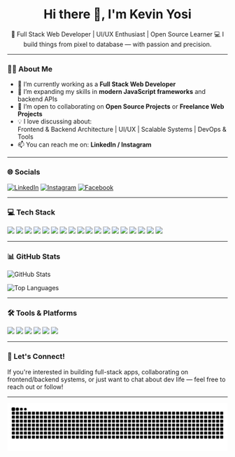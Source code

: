 <h1 align="center">Hi there 👋, I'm Kevin Yosi</h1>

<p align="center">
  🚀 Full Stack Web Developer | UI/UX Enthusiast | Open Source Learner  
  💻 I build things from pixel to database — with passion and precision.
</p>

---

### 🙋‍♂️ About Me

- 🔭 I’m currently working as a **Full Stack Web Developer**
- 🌱 I’m expanding my skills in **modern JavaScript frameworks** and backend APIs
- 🤝 I’m open to collaborating on **Open Source Projects** or **Freelance Web Projects**
- 💡 I love discussing about:  
  Frontend & Backend Architecture | UI/UX | Scalable Systems | DevOps & Tools  
- 📫 You can reach me on: **LinkedIn / Instagram**

---

### 🌐 Socials

<p align="left">
  <a href="https://www.linkedin.com/in/kevinyosi/" target="_blank"><img alt="LinkedIn" src="https://img.shields.io/badge/LinkedIn-blue?style=for-the-badge&logo=linkedin&logoColor=white"/></a>
  <a href="https://instagram.com/kvnyosi" target="_blank"><img alt="Instagram" src="https://img.shields.io/badge/Instagram-E4405F?style=for-the-badge&logo=instagram&logoColor=white"/></a>
  <a href="https://www.facebook.com/kvnyosi" target="_blank"><img alt="Facebook" src="https://img.shields.io/badge/Facebook-1877F2?style=for-the-badge&logo=facebook&logoColor=white"/></a>
</p>

---

### 💻 Tech Stack

<p>
  <img src="https://img.shields.io/badge/HTML5-E34F26?style=for-the-badge&logo=html5&logoColor=white"/>
  <img src="https://img.shields.io/badge/CSS3-1572B6?style=for-the-badge&logo=css3&logoColor=white"/>
  <img src="https://img.shields.io/badge/Less-1d365d?style=for-the-badge&logo=less&logoColor=white"/>
  <img src="https://img.shields.io/badge/Tailwind_CSS-38B2AC?style=for-the-badge&logo=tailwind-css&logoColor=white"/>
  <img src="https://img.shields.io/badge/JavaScript-F7DF1E?style=for-the-badge&logo=javascript&logoColor=black"/>
  <img src="https://img.shields.io/badge/Vue.js-35495E?style=for-the-badge&logo=vue.js&logoColor=4FC08D"/>
  <img src="https://img.shields.io/badge/Nuxt.js-00DC82?style=for-the-badge&logo=nuxt.js&logoColor=white"/>
  <img src="https://img.shields.io/badge/React.js-61DAFB?style=for-the-badge&logo=react&logoColor=black"/>
  <img src="https://img.shields.io/badge/Next.js-000000?style=for-the-badge&logo=next.js&logoColor=white"/>
  <img src="https://img.shields.io/badge/Node.js-339933?style=for-the-badge&logo=nodedotjs&logoColor=white"/>
  <img src="https://img.shields.io/badge/Express.js-000000?style=for-the-badge&logo=express&logoColor=white"/>
  <img src="https://img.shields.io/badge/Laravel-FF2D20?style=for-the-badge&logo=laravel&logoColor=white"/>
  <img src="https://img.shields.io/badge/PHP-777BB4?style=for-the-badge&logo=php&logoColor=white"/>
  <img src="https://img.shields.io/badge/WordPress-21759B?style=for-the-badge&logo=wordpress&logoColor=white"/>
  <img src="https://img.shields.io/badge/MySQL-005C84?style=for-the-badge&logo=mysql&logoColor=white"/>
  <img src="https://img.shields.io/badge/SQLite-003B57?style=for-the-badge&logo=sqlite&logoColor=white"/>
  <img src="https://img.shields.io/badge/MongoDB-47A248?style=for-the-badge&logo=mongodb&logoColor=white"/>
  <img src="https://img.shields.io/badge/Figma-F24E1E?style=for-the-badge&logo=figma&logoColor=white"/>
</p>

---

### 📊 GitHub Stats

<p align="left">
  <img src="https://github-readme-stats.vercel.app/api?username=kevinyosi&show_icons=true&theme=tokyonight" alt="GitHub Stats"/>
</p>

<p align="left">
  <img src="https://github-readme-stats.vercel.app/api/top-langs/?username=kevinyosi&layout=compact&theme=tokyonight" alt="Top Languages"/>
</p>

---

### 🛠 Tools & Platforms

<p>
  <img src="https://img.shields.io/badge/Jira-0052CC?style=for-the-badge&logo=jira&logoColor=white"/>
  <img src="https://img.shields.io/badge/Trello-0052CC?style=for-the-badge&logo=trello&logoColor=white"/>
  <img src="https://img.shields.io/badge/Notion-000000?style=for-the-badge&logo=notion&logoColor=white"/>
  <img src="https://img.shields.io/badge/Postman-FF6C37?style=for-the-badge&logo=postman&logoColor=white"/>
  <img src="https://img.shields.io/badge/Canva-00C4CC?style=for-the-badge&logo=canva&logoColor=white"/>
  <img src="https://img.shields.io/badge/Jenkins-D24939?style=for-the-badge&logo=jenkins&logoColor=white"/>
</p>

---

### 💬 Let's Connect!

If you're interested in building full-stack apps, collaborating on frontend/backend systems, or just want to chat about dev life — feel free to reach out or follow!

---
<img src="https://raw.githubusercontent.com/kevinyosi/kevinyosi/output/snake.svg" alt="Snake animation" />

###
